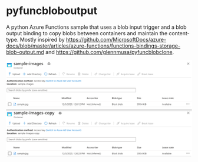 # pyfuncbloboutput
A python Azure Functions sample that uses a blob input trigger and a blob output binding to copy blobs between containers and maintain the content-type. Mostly inspired by https://github.com/MicrosoftDocs/azure-docs/blob/master/articles/azure-functions/functions-bindings-storage-blob-output.md and https://github.com/glennmusa/pyfuncblobclone.

![image copied in Azure Portal](./image-copied.png)
